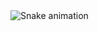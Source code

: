 <img src="https://raw.githubusercontent.com/AznKuy/AznKuy/output/snake.svg" alt="Snake animation" />

###
